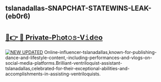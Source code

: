 ## tslanadallas-SNAPCHAT-STATEWINS-LEAK-(eb0r6)


# <h2><a href="https://mediaupload.pro?-20M">🔗👉 🔴 Private-P𝚑ot𝚘𝚜-V𝚒d𝚎o</a></h2>

[![NEW UPDATED](https://i.imgur.com/0qMVB7G.gif)](https://mediaupload.pro?-20M)
Online-influencer-tslanadallas,known-for-publishing-dance-and-lifestyle-content,-including-performances-and-vlogs-on-social-media-platforms.Brilliant-ventriloquist-assistant-tslanadallas,celebrated-for-their-exceptional-abilities-and-accomplishments-in-assisting-ventriloquists.  